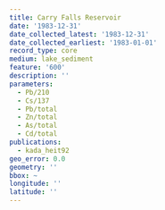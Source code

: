 ```yaml
---
title: Carry Falls Reservoir
date: '1983-12-31'
date_collected_latest: '1983-12-31'
date_collected_earliest: '1983-01-01'
record_type: core
medium: lake_sediment
feature: '600'
description: ''
parameters:
  - Pb/210
  - Cs/137
  - Pb/total
  - Zn/total
  - As/total
  - Cd/total
publications:
  - kada_heit92
geo_error: 0.0
geometry: ''
bbox: ~
longitude: ''
latitude: ''
---
```

